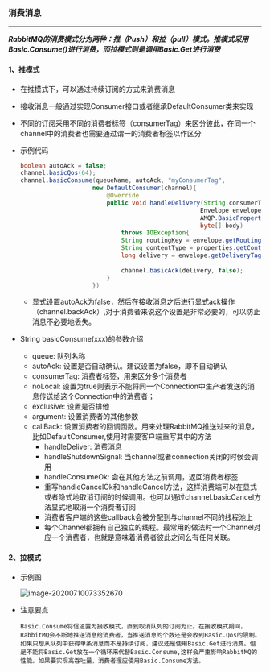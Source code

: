 ### 消费消息

----

***RabbitMQ的消费模式分为两种：推（Push）和拉（pull）模式。推模式采用Basic.Consume()进行消费，而拉模式则是调用Basic.Get进行消费***

#### 1、推模式

- 在推模式下，可以通过持续订阅的方式来消费消息

- 接收消息一般通过实现Consumer接口或者继承DefaultConsumer类来实现

- 不同的订阅采用不同的消费者标签（consumerTag）来区分彼此，在同一个channel中的消费者也需要通过谓一的消费者标签以作区分

- 示例代码

  ```java
  boolean autoAck = false;
  channel.basicQos(64);
  channel.basicConsume(queueName, autoAck, "myConsumerTag", 
                      new DefaultConsumer(channel){
                          @Override
                          public void handleDelivery(String consumerTag,
                                                    Envelope envelope,
                                                    AMQP.BasicProperties properties,
                                                    byte[] body)
                              throws IOException{
                              String routingKey = envelope.getRoutingKey();
                              String contentType = properties.getContentType();
                              long delivery = envelope.getDeliveryTag();
                              
                              channel.basicAck(delivery, false);
                          }
                      })
  ```

  - 显式设置autoAck为false，然后在接收消息之后进行显式ack操作（channel.backAck）,对于消费者来说这个设置是非常必要的，可以防止消息不必要地丢失。

- String basicConsume(xxx)的参数介绍

  - queue: 队列名称
  - autoAck: 设置是否自动确认。建议设置为false，即不自动确认
  - consumerTag: 消费者标签，用来区分多个消费者
  - noLocal: 设置为true则表示不能将同一个Connection中生产者发送的消息传送给这个Connection中的消费者；
  - exclusive: 设置是否排他
  - argument: 设置消费者的其他参数
  - callBack: 设置消费者的回调函数。用来处理RabbitMQ推送过来的消息，比如DefaultConsumer,使用时需要客户端重写其中的方法
    - handleDeliver: 消费消息
    - handleShutdownSignal: 当channel或者connection关闭的时候会调用
    - handleConsumeOk: 会在其他方法之前调用，返回消费者标签
    - 重写handleCancelOk和handleCancel方法，这样消费端可以在显式或者隐式地取消订阅的时候调用。也可以通过channel.basicCancel方法显式地取消一个消费者订阅
    - 消费者客户端的这些callback会被分配到与channel不同的线程池上
    - 每个Channel都拥有自己独立的线程。最常用的做法时一个Channel对应一个消费者，也就是意味着消费者彼此之间么有任何关联。

#### 2、拉模式

- 示例图

  ![image-20200710073352670](C:\Users\byron\AppData\Roaming\Typora\typora-user-images\image-20200710073352670.png)

- 注意要点

  ```
  Basic.Consume将信道置为接收模式，直到取消队列的订阅为止。在接收模式期间，RabbitMQ会不断地推送消息给消费者，当推送消息的个数还是会收到Basic.Qos的限制。如果只想从队列中获得单条消息而不是持续订阅，建议还是使用Basic.Get进行消费。但是不能将Basic.Get放在一个循环来代替Basic.Consume,这样会严重影响RabbitMQ的性能。如果要实现高吞吐量，消费者理应使用Basic.Consume方法。
  ```

  
